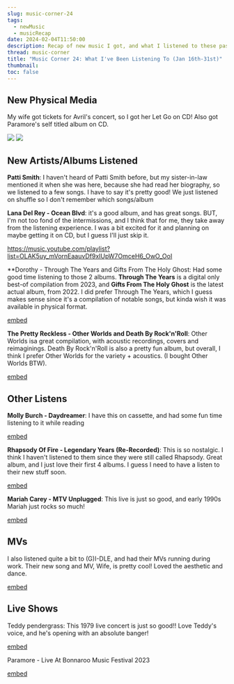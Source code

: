 ```yaml
---
slug: music-corner-24
tags:
  - newMusic
  - musicRecap
date: 2024-02-04T11:50:00
description: Recap of new music I got, and what I listened to these past 2 weeks.
thread: music-corner
title: "Music Corner 24: What I've Been Listening To (Jan 16th-31st)"
thumbnail: 
toc: false
---
```

## New Physical Media

My wife got tickets for Avril's concert, so I got her Let Go on CD! Also got Paramore's self titled album on CD.

![](https://upload.wikimedia.org/wikipedia/en/2/27/Let_Go_cover.png)
![](https://upload.wikimedia.org/wikipedia/en/e/eb/ParamoreParamore.png)

## New Artists/Albums Listened

**Patti Smith**: I haven't heard of Patti Smith before, but my sister-in-law mentioned it when she was here, because she had read her biography, so we listened to a few songs. I have to say it's pretty good! We just listened on shuffle so I don't remember which songs/album

**Lana Del Rey - Ocean Blvd**: it's a good album, and has great songs. BUT, I'm not too fond of the intermissions, and I think that for me, they take away from the listening experience. I was a bit excited for it and planning on maybe getting it on CD, but I guess I'll just skip it.

https://music.youtube.com/playlist?list=OLAK5uy_mVornEaauvDf9xIUpW7OmceH6_OwO_OoI 

**Dorothy - Through The Years and Gifts From The Holy Ghost: Had some good time listening to those 2 albums. **Through The Years** is a digital only best-of compilation from 2023, and **Gifts From The Holy Ghost** is the latest actual album, from 2022. I did prefer Through The Years, which I guess makes sense since it's a compilation of notable songs, but kinda wish it was available in physical format.

[embed](https://www.youtube.com/watch?v=xbf_mF7_KmI)

**The Pretty Reckless - Other Worlds and Death By Rock'n'Roll**: Other Worlds isa great compilation, with acoustic recordings, covers and reimaginings. Death By Rock'n'Roll is also a pretty fun album, but overall, I think I prefer Other Worlds for the variety + acoustics. (I bought Other Worlds BTW).

[embed](https://www.youtube.com/watch?v=7Sx0vEKmAVw)

## Other Listens

**Molly Burch - Daydreamer**: I have this on cassette, and had some fun time listening to it while reading 

[embed](https://www.youtube.com/watch?v=8AarUCTSVkY)

**Rhapsody Of Fire - Legendary Years (Re-Recorded)**: This is so nostalgic. I think I haven't listened to them since they were still called Rhapsody. Great album, and I just love their first 4 albums. I guess I need to have a listen to their new stuff soon.

[embed](https://www.youtube.com/watch?v=QKl9JL1hXWY)

**Mariah Carey - MTV Unplugged**: This live is just so good, and early 1990s Mariah just rocks so much!

[embed](https://www.youtube.com/watch?v=h4abd6m71hk)
## MVs

I also listened quite a bit to (G)I-DLE, and had their MVs running during work. Their new song and MV, Wife, is pretty cool! Loved the aesthetic and dance.

[embed](https://www.youtube.com/watch?v=baaNwRAhHBo)

## Live Shows

Teddy pendergrass: This 1979 live concert is just so good!! Love Teddy's voice, and he's opening with an absolute banger!

[embed](https://www.youtube.com/watch?v=VuWeZkW3rGw)

Paramore - Live At Bonnaroo Music Festival 2023

[embed](https://www.youtube.com/watch?v=oUuur5PwDKw)
